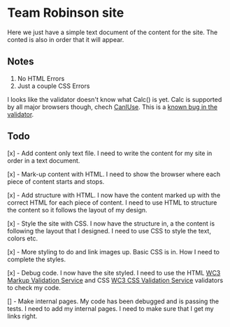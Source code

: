 # Team Robinson site

Here we just have a simple text document of the content for the site. The conted is also in order that it will appear.

## Notes
1. No HTML Errors
1. Just a couple CSS Errors

I looks like the validator doesn't know what Calc() is yet. Calc is supported by all major browsers though, chech [CanIUse](http://caniuse.com/#search=calc). This is a [known bug in the validator](https://www.w3.org/Bugs/Public/show_bug.cgi?id=18913).

## Todo
[x] - Add content only text file. I need to write the content for my site in order in a text document.

[x] - Mark-up content with HTML. I need to show the browser where each piece of content starts and stops.

[x] - Add structure with HTML. I now have the content marked up with the correct HTML for each piece of content. I need to use HTML to structure the content so it follows the layout of my design.

[x] - Style the site with CSS. I now have the structure in, a the content is following the layout that I designed. I need to use CSS to style the text, colors etc.

[x] - More styling to do and link images up. Basic CSS is in. How I need to complete the styles.

[x] - Debug code. I now have the site styled. I need to use the HTML [WC3 Markup Validation Service](https://validator.w3.org/) and CSS [WC3 CSS Validation Service](https://jigsaw.w3.org/css-validator/) validators to check my code.

[] - Make internal pages. My code has been debugged and is passing the tests. I need to add my internal pages. I need to make sure that I get my links right.

